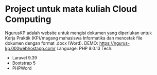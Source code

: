# Project untuk mata kuliah Cloud Computing

NgurusKP adalah website untuk mengisi dokumen yang diperlukan untuk Kerja Praktik (KP)/magang mahasiswa Informatika dan mencetak file dokumen dengan format .docx (Word).
DEMO: https://ngurus-kp.000webhostapp.com/
Language: PHP 8.0.13
Tech:
- Laravel 9.39
- Bootstrap 5
- PHPWord
